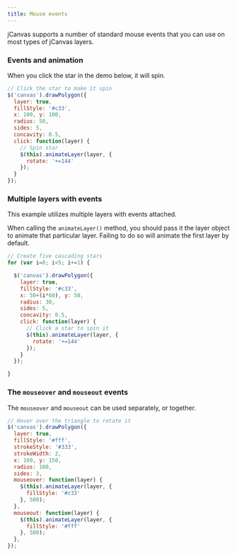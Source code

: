 ```yaml
---
title: Mouse events
---
```


jCanvas supports a number of standard mouse events that you can use on most types of jCanvas layers.

### Events and animation

When you click the star in the demo below, it will spin.

```javascript
// Click the star to make it spin
$('canvas').drawPolygon({
  layer: true,
  fillStyle: '#c33',
  x: 100, y: 100,
  radius: 50,
  sides: 5,
  concavity: 0.5,
  click: function(layer) {
    // Spin star
    $(this).animateLayer(layer, {
      rotate: '+=144'
    });
  }
});
```

### Multiple layers with events

This example utilizes multiple layers with events attached.

When calling the `animateLayer()` method, you should pass it the layer object to animate that particular layer. Failing to do so will animate the first layer by default.

```javascript
// Create five cascading stars
for (var i=0; i<5; i+=1) {

  $('canvas').drawPolygon({
    layer: true,
    fillStyle: '#c33',
    x: 50+(i*60), y: 50,
    radius: 30,
    sides: 5,
    concavity: 0.5,
    click: function(layer) {
      // Click a star to spin it
      $(this).animateLayer(layer, {
        rotate: '+=144'
      });
    }
  });

}
```

### The `mouseover` and `mouseout` events

The `mouseover` and `mouseout` can be used separately, or together.

```javascript
// Hover over the triangle to rotate it
$('canvas').drawPolygon({
  layer: true,
  fillStyle: '#fff',
  strokeStyle: '#333',
  strokeWidth: 2,
  x: 160, y: 150,
  radius: 100,
  sides: 3,
  mouseover: function(layer) {
    $(this).animateLayer(layer, {
      fillStyle: '#c33'
    }, 500);
  },
  mouseout: function(layer) {
    $(this).animateLayer(layer, {
      fillStyle: '#fff'
    }, 500);
  },
});
```
